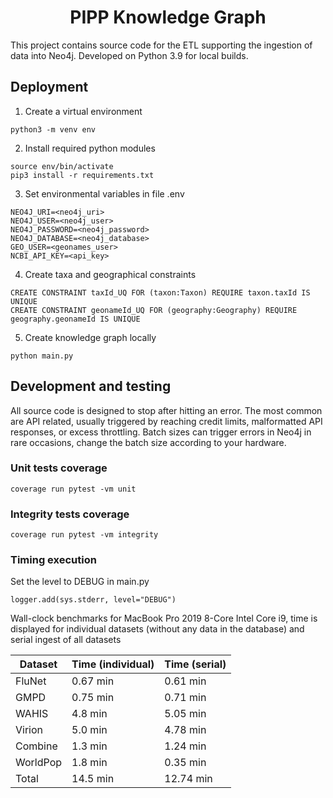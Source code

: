 <h1 align="center">
  PIPP Knowledge Graph
</h1>

This project contains source code for the ETL supporting the ingestion of data into Neo4j. Developed on Python 3.9 for local builds.

## Deployment

1. Create a virtual environment

```
python3 -m venv env
```

2. Install required python modules

```
source env/bin/activate
pip3 install -r requirements.txt
```

3. Set environmental variables in file .env

```
NEO4J_URI=<neo4j_uri>
NEO4J_USER=<neo4j_user>
NEO4J_PASSWORD=<neo4j_password>
NEO4J_DATABASE=<neo4j_database>
GEO_USER=<geonames_user>
NCBI_API_KEY=<api_key>
```

4. Create taxa and geographical constraints

```
CREATE CONSTRAINT taxId_UQ FOR (taxon:Taxon) REQUIRE taxon.taxId IS UNIQUE
CREATE CONSTRAINT geonameId_UQ FOR (geography:Geography) REQUIRE geography.geonameId IS UNIQUE
```

5. Create knowledge graph locally

```
python main.py
```

## Development and testing

All source code is designed to stop after hitting an error. The most common are API related, usually triggered by reaching credit limits, malformatted API responses, or excess throttling. Batch sizes can trigger errors in Neo4j in rare occasions, change the batch size according to your hardware.

### Unit tests coverage

```
coverage run pytest -vm unit
```

### Integrity tests coverage

```
coverage run pytest -vm integrity
```

### Timing execution

Set the level to DEBUG in main.py

```
logger.add(sys.stderr, level="DEBUG")
```

Wall-clock benchmarks for MacBook Pro 2019 8-Core Intel Core i9, time is displayed for individual datasets (without any data in the database) and serial ingest of all datasets

| Dataset  | Time (individual) | Time (serial) |
| -------- | ----------------- | ------------- |
| FluNet   | 0.67 min          | 0.61 min      |
| GMPD     | 0.75 min          | 0.71 min      |
| WAHIS    | 4.8 min           | 5.05 min      |
| Virion   | 5.0 min           | 4.78 min      |
| Combine  | 1.3 min           | 1.24 min      |
| WorldPop | 1.8 min           | 0.35 min      |
| Total    | 14.5 min          | 12.74 min     |
